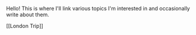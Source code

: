 Hello! This is where I'll link various topics I'm interested in and occasionally write about them. 

[[London Trip]]


